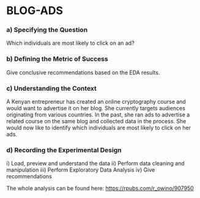 # BLOG-ADS
### a) Specifying the Question
Which individuals are most likely to click on an ad? 

### b) Defining the Metric of Success
Give conclusive recommendations based on the EDA results. 

### c) Understanding the Context
A Kenyan entrepreneur has created an online cryptography course and would want to advertise it on her blog. She currently targets audiences originating from various countries. In the past, she ran ads to advertise a related course on the same blog and collected data in the process. She would now like to identify which individuals are most likely to click on her ads. 

### d) Recording the Experimental Design 
i) Load, preview and understand the data 
ii) Perform data cleaning and manipulation
iii) Perform Exploratory Data Analysis
iv) Give recommendations


The whole analysis can be found here: https://rpubs.com/r_owino/907950
